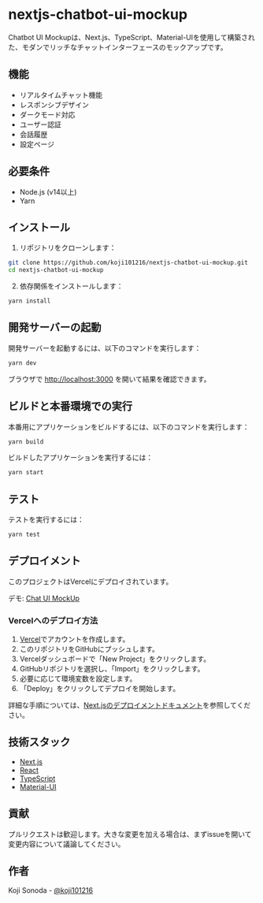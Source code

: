 # nextjs-chatbot-ui-mockup


Chatbot UI Mockupは、Next.js、TypeScript、Material-UIを使用して構築された、モダンでリッチなチャットインターフェースのモックアップです。

## 機能

- リアルタイムチャット機能
- レスポンシブデザイン
- ダークモード対応
- ユーザー認証
- 会話履歴
- 設定ページ

## 必要条件

- Node.js (v14以上)
- Yarn

## インストール

1. リポジトリをクローンします：

```bash
git clone https://github.com/koji101216/nextjs-chatbot-ui-mockup.git
cd nextjs-chatbot-ui-mockup
```

2. 依存関係をインストールします：

```bash
yarn install
```

## 開発サーバーの起動

開発サーバーを起動するには、以下のコマンドを実行します：

```bash
yarn dev
```

ブラウザで [http://localhost:3000](http://localhost:3000) を開いて結果を確認できます。

## ビルドと本番環境での実行

本番用にアプリケーションをビルドするには、以下のコマンドを実行します：

```bash
yarn build
```

ビルドしたアプリケーションを実行するには：

```bash
yarn start
```

## テスト

テストを実行するには：

```bash
yarn test
```

## デプロイメント

このプロジェクトはVercelにデプロイされています。

デモ: [Chat UI MockUp](https://nextjs-chatbot-ui-mockup.vercel.app/)

### Vercelへのデプロイ方法

1. [Vercel](https://vercel.com/)でアカウントを作成します。
2. このリポジトリをGitHubにプッシュします。
3. Vercelダッシュボードで「New Project」をクリックします。
4. GitHubリポジトリを選択し、「Import」をクリックします。
5. 必要に応じて環境変数を設定します。
6. 「Deploy」をクリックしてデプロイを開始します。

詳細な手順については、[Next.jsのデプロイメントドキュメント](https://nextjs.org/docs/deployment)を参照してください。

## 技術スタック

- [Next.js](https://nextjs.org/)
- [React](https://reactjs.org/)
- [TypeScript](https://www.typescriptlang.org/)
- [Material-UI](https://mui.com/)

## 貢献

プルリクエストは歓迎します。大きな変更を加える場合は、まずissueを開いて変更内容について議論してください。

## 作者

Koji Sonoda - [@koji101216](https://github.com/koji101216)
